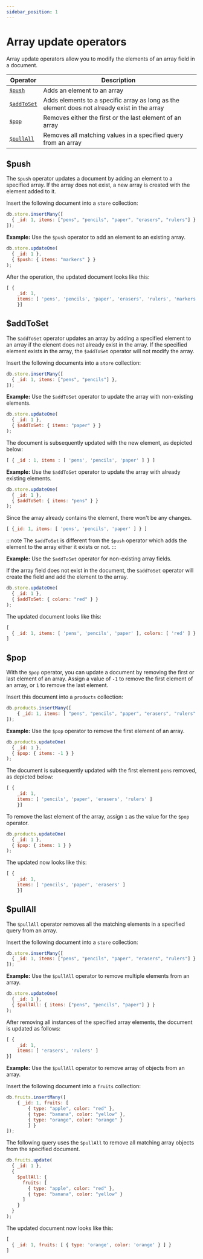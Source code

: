 ```yaml
---
sidebar_position: 1
---
```


# Array update operators

Array update operators  allow you to modify the elements of an array field in a document.

| Operator                 | Description                                                                                  |
| ------------------------ | -------------------------------------------------------------------------------------------- |
| [`$push`](#push)         | Adds an element to an array                                                                 |
| [`$addToSet`](#addtoset) | Adds elements to a specific array as long as the element does not already exist in the array |
| [`$pop`](#pop)           | Removes either the first or the last element of an array                                     |
| [`$pullAll`](#pullall)   | Removes all matching values in a specified query from an array                               |

## $push

The `$push` operator updates a document by adding an element to a specified array.
If the array does not exist, a new array is created with the element added to it.

Insert the following document into a `store` collection:

```js
db.store.insertMany([
  { _id: 1, items: ["pens", "pencils", "paper", "erasers", "rulers"] },
]);
```

**Example:** Use the `$push` operator to add an element to an existing array.

```js
db.store.updateOne(
  { _id: 1 },
  { $push: { items: "markers" } }
);
```

After the operation, the updated document looks like this:

```js
[ {
    _id: 1,
    items: [ 'pens', 'pencils', 'paper', 'erasers', 'rulers', 'markers' ]
    }]
```

## $addToSet

The `$addToSet` operator updates an array by adding a specified element to an array if the elenent does not already exist in the array.
If the specified element exists in the array, the `$addToSet` operator will not modify the array.

Insert the following documents into a `store` collection:

```js
db.store.insertMany([
  { _id: 1, items: ["pens", "pencils"] },
]);
```

**Example:** Use the `$addToSet` operator to update the array with non-existing elements.

```js
db.store.updateOne(
  { _id: 1 },
  { $addToSet: { items: "paper" } }
);
```

The document is subsequently updated with the new element, as depicted below:

```js
[ { _id : 1, items : [ 'pens', 'pencils', 'paper' ] } ]
```

**Example:** Use the `$addToSet` operator to update the array with already existing elements.

```js
db.store.updateOne(
  { _id: 1 },
  { $addToSet: { items: "pens" } }
);
```

Since the array already contains the element, there won't be any changes.

```js
[ {_id: 1, items: [ 'pens', 'pencils', 'paper' ] } ]
```

:::note
The `$addToSet` is different from the `$push` operator which adds the element to the array either it exists or not.
:::

**Example:** Use the `$addToSet` operator for non-existing array fields.

If the array field does not exist in the document, the `$addToSet` operator will create the field and add the element to the array.

```js
db.store.updateOne(
  { _id: 1 },
  { $addToSet: { colors: "red" } }
);
```

The updated document looks like this:

```js
[
  { _id: 1, items: [ 'pens', 'pencils', 'paper' ], colors: [ 'red' ] }
]
```

## $pop

With the `$pop` operator, you can update a document by removing the first or last element of an array.
Assign a value of `-1` to remove the first element of an array, or `1` to remove the last element.

Insert this document into a `products` collection:

```js
db.products.insertMany([
    { _id: 1, items: [ "pens", "pencils", "paper", "erasers", "rulers" ] }
]);
```

**Example:** Use the `$pop` operator to remove the first element of an array.

```js
db.products.updateOne(
  { _id: 1 },
  { $pop: { items: -1 } }
);
```

The document is subsequently updated with the first element `pens` removed, as depicted below:

```js
[ {
    _id: 1,
    items: [ 'pencils', 'paper', 'erasers', 'rulers' ]
    }]
```

To remove the last element of the array, assign `1` as the value for the `$pop` operator.

```js
db.products.updateOne(
  { _id: 1 },
  { $pop: { items: 1 } }
);
```

The updated now looks like this:

```js
[ {
    _id: 1,
    items: [ 'pencils', 'paper', 'erasers' ]
    }]
```

## $pullAll

The `$pullAll` operator removes all the matching elements in a specified query from an array.

Insert the following document into a `store` collection:

```js
db.store.insertMany([
  { _id: 1, items: ["pens", "pencils", "paper", "erasers", "rulers"] },
]);
```

**Example:** Use the `$pullAll` operator to remove multiple elements from an array.

```js
db.store.updateOne(
  { _id: 1 },
  { $pullAll: { items: ["pens", "pencils", "paper"] } }
);
```

After removing all instances of the specified array elements, the document is updated as follows:

```js
[ {
    _id: 1,
    items: [ 'erasers', 'rulers' ]
}]
```

**Example:** Use the `$pullAll` operator to remove array of objects from an array.

Insert the following document into a `fruits` collection:

```js
db.fruits.insertMany([
    { _id: 1, fruits: [
        { type: "apple", color: "red" },
        { type: "banana", color: "yellow" },
        { type: "orange", color: "orange" }
        ] }
]);
```

The following query uses the `$pullAll` to remove all matching array objects from the specified document.

```js
db.fruits.update(
  { _id: 1 },
  {
    $pullAll: {
      fruits: [
        { type: "apple", color: "red" },
        { type: "banana", color: "yellow" }
      ]
    }
  }
);
```

The updated document now looks like this:

```js
[
  { _id: 1, fruits: [ { type: 'orange', color: 'orange' } ] }
]
```
